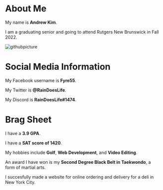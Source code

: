 # About Me

My name is **Andrew Kim**.

I am a graduating senior and going to attend Rutgers New Brunswick in Fall 2022.

![githubpicture](https://user-images.githubusercontent.com/105865101/172173568-78f913fb-0bd8-4c52-9d2b-f8157a420007.jpg)


# Social Media Information

My Facebook username is **Fyre55**. 

My Twitter is **@RainDoesLife**. 

My Discord is **RainDoesLife#1474**. 


# Brag Sheet

I have a **3.9 GPA**.

I have a **SAT score of 1420**.

My hobbies include **Golf**, **Web Development**, and **Video Editing**.

An award I have won is my **Second Degree Black Belt in Taekwondo**, a form of martial arts.

I succesfully made a website for online ordering and delivery for a deli in New York City.
